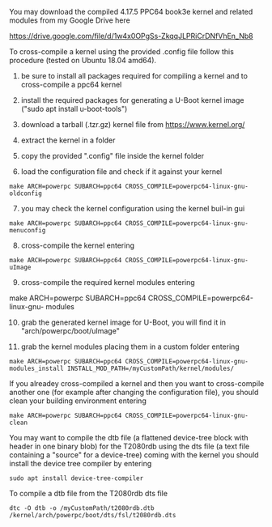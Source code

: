 You may download the compiled 4.17.5 PPC64 book3e kernel and related modules from my Google Drive here


https://drive.google.com/file/d/1w4x0OPgSs-ZkqqJLPRiCrDNfVhEn_Nb8


To cross-compile a kernel using the provided .config file follow this procedure (tested on Ubuntu 18.04 amd64).

1) be sure to install all packages required for compiling a kernel and to cross-compile a ppc64 kernel

2) install the required packages for generating a U-Boot kernel image ("sudo apt install u-boot-tools")

3) download a tarball (.tzr.gz) kernel file from https://www.kernel.org/

4) extract the kernel in a folder

5) copy the provided ".config" file inside the kernel folder

6) load the configuration file and check if it against your kernel

`make ARCH=powerpc SUBARCH=ppc64 CROSS_COMPILE=powerpc64-linux-gnu- oldconfig`

7) you may check the kernel configuration using the kernel buil-in gui

`make ARCH=powerpc SUBARCH=ppc64 CROSS_COMPILE=powerpc64-linux-gnu- menuconfig`

8) cross-compile the kernel entering

`make ARCH=powerpc SUBARCH=ppc64 CROSS_COMPILE=powerpc64-linux-gnu- uImage`

9) cross-compile the required kernel modules entering

make ARCH=powerpc SUBARCH=ppc64 CROSS_COMPILE=powerpc64-linux-gnu- modules

10) grab the generated kernel image for U-Boot, you will find it in "arch/powerpc/boot/uImage"

11) grab the kernel modules placing them in a custom folder entering

`make ARCH=powerpc SUBARCH=ppc64 CROSS_COMPILE=powerpc64-linux-gnu- modules_install INSTALL_MOD_PATH=/myCustomPath/kernel/modules/`


If you alreadey cross-compiled a kernel and then you want to cross-compile another one (for example after changing the configuration file), you should clean your building environment entering

`make ARCH=powerpc SUBARCH=ppc64 CROSS_COMPILE=powerpc64-linux-gnu- clean`


You may want to compile the dtb file (a flattened device-tree block with header in one binary blob) for the T2080rdb using the dts file (a text file containing a "source" for a device-tree) coming with the kernel you should install the device tree compiler by entering

`sudo apt install device-tree-compiler`

To compile a dtb file from the T2080rdb dts file

`dtc -O dtb -o /myCustomPath/t2080rdb.dtb /kernel/arch/powerpc/boot/dts/fsl/t2080rdb.dts`

